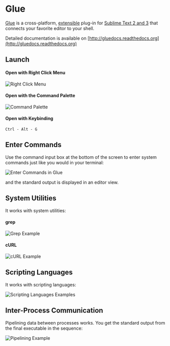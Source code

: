 Glue
====

[Glue](https://github.com/chrissimpkins/glue) is a cross-platform, [extensible](http://gluedocs.readthedocs.org/en/latest/extend-glue.html) plug-in for [Sublime Text 2 and 3](http://www.sublimetext.com/) that connects your favorite editor to your shell.

Detailed documentation is available on [http://gluedocs.readthedocs.org](http://gluedocs.readthedocs.org)

## Launch

#### Open with Right Click Menu

![Right Click Menu](http://gluedocs.readthedocs.org/en/latest/_images/popup-open-glue.png "Open Glue with the Right Click Menu")

#### Open with the Command Palette

![Command Palette](http://gluedocs.readthedocs.org/en/latest/_images/command-palette-open.png "Open Glue with Command Palette")

#### Open with Keybinding

```
Ctrl - Alt - G
```

## Enter Commands

Use the command input box at the bottom of the screen to enter system commands just like you would in your terminal:

![Enter Commands in Glue](http://gluedocs.readthedocs.org/en/latest/_images/command-entry-example.png "Command Entry with Glue")

and the standard output is displayed in an editor view.

## System Utilities

It works with system utilities:

#### grep

![Grep Example](http://gluedocs.readthedocs.org/en/latest/_images/grep-example.png "Grep Example")

#### cURL

![cURL Example](http://gluedocs.readthedocs.org/en/latest/_images/curl-example.png "cURL Example")

## Scripting Languages

It works with scripting languages:

![Scripting Languages Examples](http://gluedocs.readthedocs.org/en/latest/_images/scripting-language-example.png "Scripting Languages Examples")

## Inter-Process Communication

Pipelining data between processes works.  You get the standard output from the final executable in the sequence:

![Pipelining Example](http://gluedocs.readthedocs.org/en/latest/_images/pipelining-examples.png "Pipelining Example")



